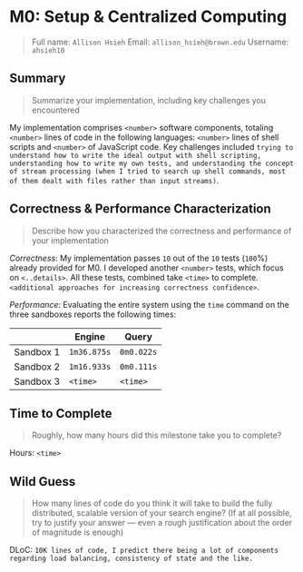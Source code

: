 # M0: Setup & Centralized Computing
> Full name: `Allison Hsieh`
> Email:  `allison_hsieh@brown.edu`
> Username:  `ahsieh10`

## Summary
> Summarize your implementation, including key challenges you encountered

My implementation comprises `<number>` software components, totaling `<number>` lines of code in the following languages: `<number>` lines of shell scripts and `<number>` of JavaScript code. Key challenges included `trying to understand how to write the ideal output with shell scripting, understanding how to write my own tests, and understanding the concept of stream processing (when I tried to search up shell commands, most of them dealt with files rather than input streams)`.

## Correctness & Performance Characterization
> Describe how you characterized the correctness and performance of your implementation

*Correctness*: My implementation passes `10` out of the `10` tests (`100`%) already provided for M0. I developed another `<number>` tests, which focus on `<..details>`. All these tests, combined take `<time>` to complete. `<additional approaches for increasing correctness confidence>`.

*Performance*: Evaluating the entire system using the `time` command on the three sandboxes reports the following times:

|           | Engine   | Query    |
| --------- | -------- | -------- |
| Sandbox 1 | `1m36.875s` | `0m0.022s` |
| Sandbox 2 | `1m16.933s` | `0m0.111s` |
| Sandbox 3 | `<time>` | `<time>` |

## Time to Complete
> Roughly, how many hours did this milestone take you to complete?

Hours: `<time>`

## Wild Guess
> How many lines of code do you think it will take to build the fully distributed, scalable version of your search engine? (If at all possible, try to justify your answer — even a rough justification about the order of magnitude is enough)

DLoC: `10K lines of code, I predict there being a lot of components regarding load balancing, consistency of state and the like.`

